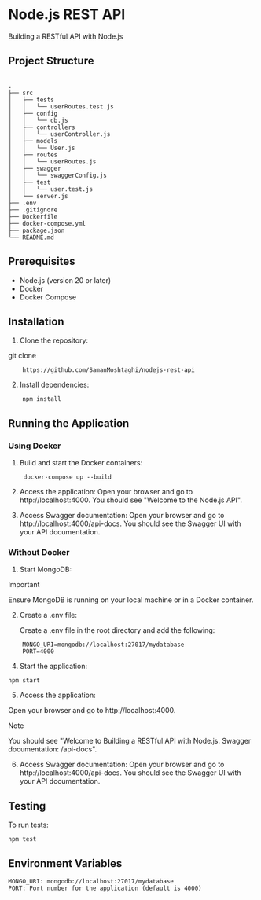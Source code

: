 # Node.js REST API
Building a RESTful API with Node.js

## Project Structure

``` Building a RESTful API with Node.js

.
├── src
│   ├── tests
│   │   └── userRoutes.test.js
│   ├── config
│   │   └── db.js
│   ├── controllers
│   │   └── userController.js
│   ├── models
│   │   └── User.js
│   ├── routes
│   │   └── userRoutes.js
│   ├── swagger
│   │   └── swaggerConfig.js
│   ├── test
│   │   └── user.test.js
│   └── server.js
├── .env
├── .gitignore
├── Dockerfile
├── docker-compose.yml
├── package.json
└── README.md
```

## Prerequisites
- Node.js (version 20 or later)
- Docker
- Docker Compose

## Installation

1. Clone the repository:

git clone

```
    https://github.com/SamanMoshtaghi/nodejs-rest-api
```
   
2. Install dependencies:
```
    npm install
```

## Running the Application

### Using Docker

1. Build and start the Docker containers:
   ```
    docker-compose up --build
   ```

3. Access the application:
    Open your browser and go to http://localhost:4000. You should see "Welcome to the Node.js API".
        
4. Access Swagger documentation:
    Open your browser and go to http://localhost:4000/api-docs. You should see the Swagger UI with your API documentation.


### Without Docker
1. Start MongoDB:
> [!IMPORTANT]
> Ensure MongoDB is running on your local machine or in a Docker container.

2. Create a .env file:

    Create a .env file in the root directory and add the following:
```    
    MONGO_URI=mongodb://localhost:27017/mydatabase
    PORT=4000
```

4. Start the application:
```
npm start
```

5. Access the application:

Open your browser and go to http://localhost:4000.
> [!NOTE]
> You should see "Welcome to Building a RESTful API with Node.js. Swagger documentation: /api-docs".

6. Access Swagger documentation:
    Open your browser and go to http://localhost:4000/api-docs. You should see the Swagger UI with your API documentation.

## Testing
To run tests:
    
    npm test

## Environment Variables
    MONGO_URI: mongodb://localhost:27017/mydatabase
    PORT: Port number for the application (default is 4000)